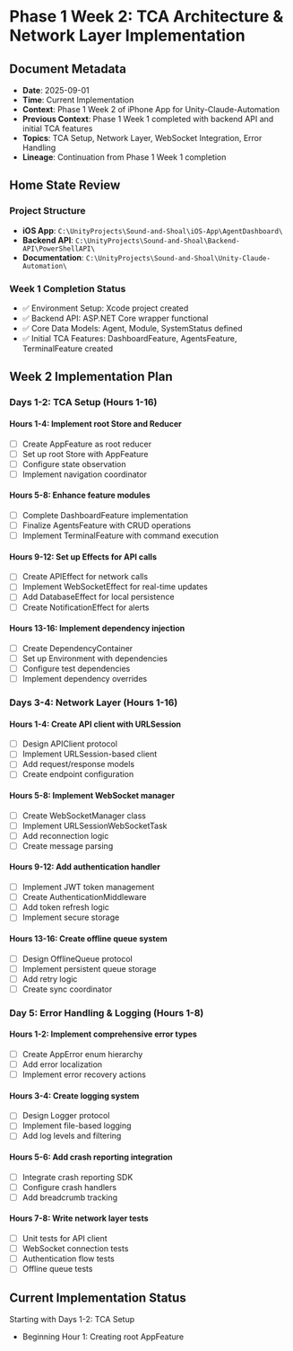 # Phase 1 Week 2: TCA Architecture & Network Layer Implementation

## Document Metadata
- **Date**: 2025-09-01  
- **Time**: Current Implementation
- **Context**: Phase 1 Week 2 of iPhone App for Unity-Claude-Automation
- **Previous Context**: Phase 1 Week 1 completed with backend API and initial TCA features
- **Topics**: TCA Setup, Network Layer, WebSocket Integration, Error Handling
- **Lineage**: Continuation from Phase 1 Week 1 completion

## Home State Review

### Project Structure
- **iOS App**: `C:\UnityProjects\Sound-and-Shoal\iOS-App\AgentDashboard\`
- **Backend API**: `C:\UnityProjects\Sound-and-Shoal\Backend-API\PowerShellAPI\`
- **Documentation**: `C:\UnityProjects\Sound-and-Shoal\Unity-Claude-Automation\`

### Week 1 Completion Status
- ✅ Environment Setup: Xcode project created
- ✅ Backend API: ASP.NET Core wrapper functional
- ✅ Core Data Models: Agent, Module, SystemStatus defined
- ✅ Initial TCA Features: DashboardFeature, AgentsFeature, TerminalFeature created

## Week 2 Implementation Plan

### Days 1-2: TCA Setup (Hours 1-16)

#### Hours 1-4: Implement root Store and Reducer
- [ ] Create AppFeature as root reducer
- [ ] Set up root Store with AppFeature
- [ ] Configure state observation
- [ ] Implement navigation coordinator

#### Hours 5-8: Enhance feature modules  
- [ ] Complete DashboardFeature implementation
- [ ] Finalize AgentsFeature with CRUD operations
- [ ] Implement TerminalFeature with command execution

#### Hours 9-12: Set up Effects for API calls
- [ ] Create APIEffect for network calls
- [ ] Implement WebSocketEffect for real-time updates
- [ ] Add DatabaseEffect for local persistence
- [ ] Create NotificationEffect for alerts

#### Hours 13-16: Implement dependency injection
- [ ] Create DependencyContainer
- [ ] Set up Environment with dependencies
- [ ] Configure test dependencies
- [ ] Implement dependency overrides

### Days 3-4: Network Layer (Hours 1-16)

#### Hours 1-4: Create API client with URLSession
- [ ] Design APIClient protocol
- [ ] Implement URLSession-based client
- [ ] Add request/response models
- [ ] Create endpoint configuration

#### Hours 5-8: Implement WebSocket manager
- [ ] Create WebSocketManager class
- [ ] Implement URLSessionWebSocketTask
- [ ] Add reconnection logic
- [ ] Create message parsing

#### Hours 9-12: Add authentication handler
- [ ] Implement JWT token management
- [ ] Create AuthenticationMiddleware
- [ ] Add token refresh logic
- [ ] Implement secure storage

#### Hours 13-16: Create offline queue system
- [ ] Design OfflineQueue protocol
- [ ] Implement persistent queue storage
- [ ] Add retry logic
- [ ] Create sync coordinator

### Day 5: Error Handling & Logging (Hours 1-8)

#### Hours 1-2: Implement comprehensive error types
- [ ] Create AppError enum hierarchy
- [ ] Add error localization
- [ ] Implement error recovery actions

#### Hours 3-4: Create logging system
- [ ] Design Logger protocol
- [ ] Implement file-based logging
- [ ] Add log levels and filtering

#### Hours 5-6: Add crash reporting integration
- [ ] Integrate crash reporting SDK
- [ ] Configure crash handlers
- [ ] Add breadcrumb tracking

#### Hours 7-8: Write network layer tests
- [ ] Unit tests for API client
- [ ] WebSocket connection tests
- [ ] Authentication flow tests
- [ ] Offline queue tests

## Current Implementation Status

Starting with Days 1-2: TCA Setup
- Beginning Hour 1: Creating root AppFeature